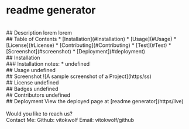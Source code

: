 # readme generator
</br>
## Description
lorem lorem
</br>
## Table of Contents
* [Installation](#Installation)
* [Usage](#Usage)
* [License](#License)
* [Contributing](#Contributing)
* [Test](#Test)
* [Screenshot](#screenshot)
* [Deployment](#deployment)
</br>
## Installation
</br>
### Installation notes:
* undefined
</br>
## Usage
undefined
</br>
## Screenshot
![A sample screenshot of a Project](https/ss)
</br>
## License 
undefined
</br>
## Badges
undefined
</br>
## Contributors
undefined
</br>
## Deployment
View the deployed page at [readme generator](https/live)
</br>

</br>
Would you like to reach us?
</br>
Contact Me:
Github: vitokwolf
Email: vitokwolf/github
